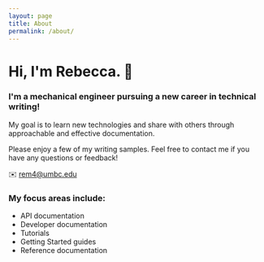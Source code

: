 ```yaml
---
layout: page
title: About
permalink: /about/
---
```


# Hi, I'm Rebecca. 👋

### I'm a mechanical engineer pursuing a new career in technical writing!

My goal is to learn new technologies and share with others through approachable and effective documentation.

Please enjoy a few of my writing samples. Feel free to contact me if you have any questions or feedback!

✉️ rem4@umbc.edu

### My focus areas include:

- API documentation
- Developer documentation
- Tutorials
- Getting Started guides
- Reference documentation

<!-- This is the base Jekyll theme. You can find out more info about customizing your Jekyll theme, as well as basic Jekyll usage documentation at [jekyllrb.com](https://jekyllrb.com/)

You can find the source code for Minima at GitHub:
[jekyll][jekyll-organization] /
[minima](https://github.com/jekyll/minima)

You can find the source code for Jekyll at GitHub:
[jekyll][jekyll-organization] /
[jekyll](https://github.com/jekyll/jekyll)


[jekyll-organization]: https://github.com/jekyll -->

